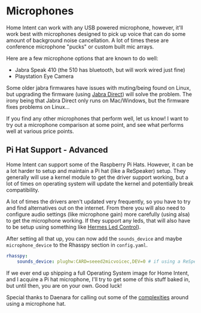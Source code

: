 # Microphones
Home Intent can work with any USB powered microphone, however, it'll work best with microphones designed to pick up voice that can do some amount of background noise cancellation. A lot of times these are conference microphone "pucks" or custom built mic arrays.

Here are a few microphone options that are known to do well:

 * Jabra Speak 410 (the 510 has bluetooth, but will work wired just fine)
 * Playstation Eye Camera

Some older jabra firmwares have issues with muting/being found on Linux, but upgrading the firmware (using [Jabra Direct](https://www.jabra.com/software-and-services/jabra-direct)) will solve the problem. The irony being that Jabra Direct only runs on Mac/Windows, but the firmware fixes problems on Linux...

If you find any other microphones that perform well, let us know! I want to try out a microphone comparison at some point, and see what performs well at various price points.

## Pi Hat Support - Advanced
Home Intent can support some of the Raspberry Pi Hats. However, it can be a lot harder to setup and maintain a Pi hat (like a ReSpeaker) setup. They generally will use a kernel module to get the driver support working, but a lot of times on operating system will update the kernel and potentially break compatibility.

A lot of times the drivers aren't updated very frequently, so you have to try and find alternatives out on the internet. From there you will also need to configure audio settings (like microphone gain) more carefully (using alsa) to get the microphone working. If they support any leds, that will also have to be setup using something like [Hermes Led Control](https://github.com/project-alice-assistant/HermesLedControl)).

After setting all that up, you can now add the `sounds_device` and maybe `microphone_device` to the Rhasspy section in `config.yaml`.

```yaml
rhasspy:
    sounds_device: plughw:CARD=seeed2micvoicec,DEV=0 # if using a ReSpeaker, look for the device name with 'seeed'
```

If we ever end up shipping a full Operating System image for Home Intent, and I acquire a Pi hat microphone, I'll try to get some of this stuff baked in, but until then, you are on your own. Good luck!

Special thanks to Daenara for calling out some of the [complexities](https://community.rhasspy.org/t/how-im-integrating-between-rhasspy-and-home-assistant/3090/7) around using a microphone hat.
